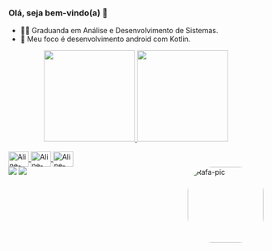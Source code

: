 ### Olá, seja bem-vindo(a) 🌿

- 👩‍💻 Graduanda em Análise e Desenvolvimento de Sistemas.
- 📱 Meu foco é desenvolvimento android com Kotlin.

<div align="center">
  <a href="https://github.com/alinesousasantana">
  <img height="180em" src="https://github-readme-stats.vercel.app/api?username=alinesousasantana&show_icons=true&theme=dracula&include_all_commits=true&count_private=true"/>
  <img height="180em" src="https://github-readme-stats.vercel.app/api/top-langs/?username=alinesousasantana&layout=compact&langs_count=7&theme=dracula"/>
</div>
<div style="display: inline_block"><br>       
  
  <img align="center" alt="Aline-Android" height="30" width="40" src="https://cdn.jsdelivr.net/gh/devicons/devicon/icons/kotlin/kotlin-original.svg" />        
  <img align="center" alt="Aline-AndroidS" height="30" width="40" src="https://cdn.jsdelivr.net/gh/devicons/devicon/icons/androidstudio/androidstudio-original.svg"/>
  <img align="center" alt="Aline-Android" height="30" width="40" src="https://cdn.jsdelivr.net/gh/devicons/devicon/icons/android/android-original.svg" />
 
          
          
          
          
          
          

  
          
          
          
          
          
          
          
          
  
          
  </div>
  <img align="right" alt="Rafa-pic" height="150" style="border-radius:50px;" src="https://user-images.githubusercontent.com/116390525/200414116-1d882f90-2319-42fc-bece-c6ee49e3a4e6.png">
 
  

<div> 
  <a href = "aline.santana.dev10@gmail.com"><img src="https://img.shields.io/badge/-Gmail-%23333?style=for-the-badge&logo=gmail&logoColor=white" target="_blank"></a>
  <a href="https://www.linkedin.com/in/aline-sousa-santana-131535256/" target="_blank"><img src="https://img.shields.io/badge/-LinkedIn-%230077B5?style=for-the-badge&logo=linkedin&logoColor=white" target="_blank"></a> 
 

 
</div>
